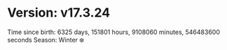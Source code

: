 # Version: v17.3.24
Time since birth: 6325 days, 151801 hours, 9108060 minutes, 546483600 seconds
Season: Winter ❄️
